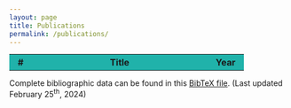 ```yaml
---
layout: page
title: Publications
permalink: /publications/
---
```


<head>
	<script src="../Scripts/jquery-3.4.1.min.js"></script>
	<script src="../Scripts/jtylka.js"></script>
</head>

<table style="margin: 0 auto;" id="publications_table">
	<tr style="background-color: #20b2aa;">
		<th style="width:25px">#</th><th style="width:300px">Title</th><th style="width:50px">Year</th>
	</tr>
	<script>
	$(document).ready(function(){
	  $.ajax({
	    type: "GET",
	    url: "../Documents/Tylka_Publications.bib",
	    dataType: "text",
	    success: function(data){
	      $("#publications_table").append(printTable(parseBib(data),["year"]));
	    }
	  });
	});
	</script>
</table>

Complete bibliographic data can be found in this <a href="../Documents/Tylka_Publications.bib" target="_blank">BibTeX file</a>. (Last updated February 25<sup>th</sup>, 2024)
